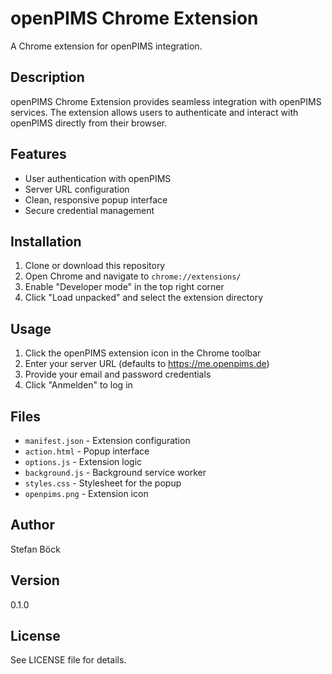 # openPIMS Chrome Extension

A Chrome extension for openPIMS integration.

## Description

openPIMS Chrome Extension provides seamless integration with openPIMS services. The extension allows users to authenticate and interact with openPIMS directly from their browser.

## Features

- User authentication with openPIMS
- Server URL configuration
- Clean, responsive popup interface
- Secure credential management

## Installation

1. Clone or download this repository
2. Open Chrome and navigate to `chrome://extensions/`
3. Enable "Developer mode" in the top right corner
4. Click "Load unpacked" and select the extension directory

## Usage

1. Click the openPIMS extension icon in the Chrome toolbar
2. Enter your server URL (defaults to https://me.openpims.de)
3. Provide your email and password credentials
4. Click "Anmelden" to log in

## Files

- `manifest.json` - Extension configuration
- `action.html` - Popup interface
- `options.js` - Extension logic
- `background.js` - Background service worker
- `styles.css` - Stylesheet for the popup
- `openpims.png` - Extension icon

## Author

Stefan Böck

## Version

0.1.0

## License

See LICENSE file for details.